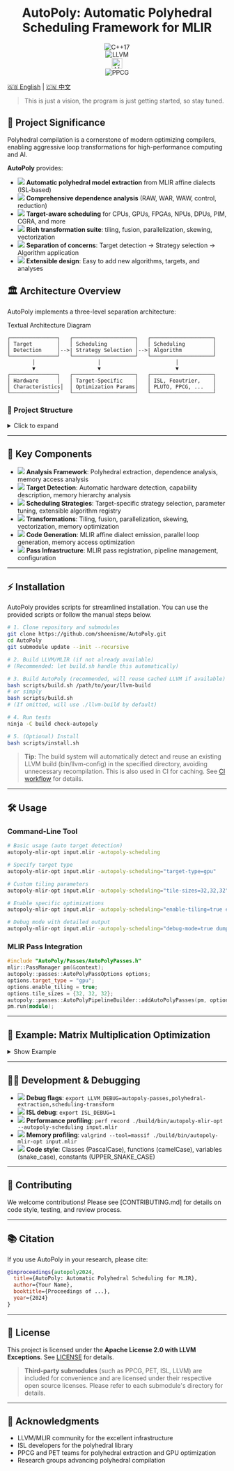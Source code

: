 

<h1 align="center">AutoPoly: Automatic Polyhedral Scheduling Framework for MLIR </h1>

<p align="center">
  <img src="https://img.shields.io/badge/C++-17-success?logo=c%2B%2B" alt="C++17"/>
  <br>
  <img src="https://img.shields.io/badge/LLVM-18%2B-success?logo=llvm" alt="LLVM"/>
  <br>
  <img src="https://img.shields.io/badge/MLIR-Affine-success?logo=llvm&logoColor=white" alt="MLIR" height="24"/>
  <br>
  <img src="https://img.shields.io/badge/PPCG-supported-success?logo=gnu" alt="PPCG"/>
  <br>
</p>

[🇬🇧 English](README.md) | [🇨🇳 中文](README-zh.md)

> This is just a vision, the program is just getting started, so stay tuned.

## 🚀 Project Significance

Polyhedral compilation is a cornerstone of modern optimizing compilers, enabling aggressive loop transformations for high-performance computing and AI. 

**AutoPoly** provides:

- <img src="https://img.icons8.com/ios-filled/20/000000/parse-from-clipboard.png"/> **Automatic polyhedral model extraction** from MLIR affine dialects (ISL-based)
- <img src="https://img.icons8.com/ios-filled/20/000000/graph.png"/> **Comprehensive dependence analysis** (RAW, WAR, WAW, control, reduction)
- <img src="https://img.icons8.com/ios-filled/20/000000/chip.png"/> **Target-aware scheduling** for CPUs, GPUs, FPGAs, NPUs, DPUs, PIM, CGRA, and more
- <img src="https://img.icons8.com/ios-filled/20/000000/merge-git.png"/> **Rich transformation suite**: tiling, fusion, parallelization, skewing, vectorization
- <img src="https://img.icons8.com/ios-filled/20/000000/flow-chart.png"/> **Separation of concerns**: Target detection → Strategy selection → Algorithm application
- <img src="https://img.icons8.com/ios-filled/20/000000/plus-math.png"/> **Extensible design**: Easy to add new algorithms, targets, and analyses

## 🏛️ Architecture Overview

AutoPoly implements a three-level separation architecture:

<summary>Textual Architecture Diagram</summary>

```
┌───────────────┐   ┌────────────────────┐   ┌────────────────────┐
│ Target        │   │ Scheduling         │   │ Scheduling         │
│ Detection     │-->| Strategy Selection │-->| Algorithm          │
└───────────────┘   └────────────────────┘   └────────────────────┘
        │                    │                        │
        ▼                    ▼                        ▼
┌───────────────┐   ┌────────────────────┐   ┌────────────────────┐
│ Hardware      │   │ Target-Specific    │   │ ISL, Feautrier,    │
│ Characteristics│  │ Optimization Params│   │ PLUTO, PPCG, ...   │
└───────────────┘   └────────────────────┘   └────────────────────┘
```

### 📁 Project Structure

<details>
<summary>Click to expand</summary>

```
AutoPoly/
├── include/AutoPoly/          # C++ headers (modularized)
│   ├── Analysis/              # Polyhedral extraction, dependence analysis
│   ├── CodeGen/               # MLIR code generation from schedules
│   ├── Passes/                # MLIR pass infrastructure
│   ├── Scheduling/            # Scheduling strategies and algorithms
│   ├── Target/                # Target detection and characterization
│   └── Transform/             # Polyhedral transformations
├── lib/                       # C++ implementations
│   ├── ppcg_wrapper/          # C code optimizer (PPCG integration)
│   ├── Analysis/              # Analysis implementations
│   ├── CodeGen/               # Code generation implementations
│   ├── Passes/                # Pass implementations
│   ├── Scheduling/            # Scheduling implementations
│   ├── Target/                # Target detection implementations
│   └── Transform/             # Transformation implementations
├── tools/                     # Command-line tools
│   ├── autopoly-mlir-opt.cpp  # Main MLIR optimizer
│   └── autopoly-c-opt.cpp     # C code optimizer
├── scripts/                   # Build and install scripts
├── test/                      # Test files
├── unittests/                 # Unit tests
├── third_party/               # External dependencies (LLVM, ISL, PPCG, PET)
├── README.md                  # English documentation
├── README-zh.md               # Chinese documentation
└── LICENSE                    # License file
```
</details>

---

## 🧩 Key Components

- <img src="https://img.icons8.com/ios-filled/20/000000/inspection.png"/> **Analysis Framework**: Polyhedral extraction, dependence analysis, memory access analysis
- <img src="https://img.icons8.com/ios-filled/20/000000/search--v1.png"/> **Target Detection**: Automatic hardware detection, capability description, memory hierarchy analysis
- <img src="https://img.icons8.com/ios-filled/20/000000/strategy-board.png"/> **Scheduling Strategies**: Target-specific strategy selection, parameter tuning, extensible algorithm registry
- <img src="https://img.icons8.com/ios-filled/20/000000/synchronize.png"/> **Transformations**: Tiling, fusion, parallelization, skewing, vectorization, memory optimization
- <img src="https://img.icons8.com/ios-filled/20/000000/code.png"/> **Code Generation**: MLIR affine dialect emission, parallel loop generation, memory access optimization
- <img src="https://img.icons8.com/ios-filled/20/000000/flow-chart.png"/> **Pass Infrastructure**: MLIR pass registration, pipeline management, configuration

---

## ⚡ Installation

AutoPoly provides scripts for streamlined installation. You can use the provided scripts or follow the manual steps below.

```bash
# 1. Clone repository and submodules
git clone https://github.com/sheenisme/AutoPoly.git
cd AutoPoly
git submodule update --init --recursive

# 2. Build LLVM/MLIR (if not already available)
# (Recommended: let build.sh handle this automatically)

# 3. Build AutoPoly (recommended, will reuse cached LLVM if available)
bash scripts/build.sh /path/to/your/llvm-build
# or simply
bash scripts/build.sh
# (If omitted, will use ./llvm-build by default)

# 4. Run tests
ninja -C build check-autopoly

# 5. (Optional) Install
bash scripts/install.sh
```

> **Tip:** The build system will automatically detect and reuse an existing LLVM build (bin/llvm-config) in the specified directory, avoiding unnecessary recompilation. This is also used in CI for caching. See [CI workflow](.github/workflows/ci.yml) for details.

---

## 🛠️ Usage

### Command-Line Tool
```bash
# Basic usage (auto target detection)
autopoly-mlir-opt input.mlir -autopoly-scheduling

# Specify target type
autopoly-mlir-opt input.mlir -autopoly-scheduling="target-type=gpu"

# Custom tiling parameters
autopoly-mlir-opt input.mlir -autopoly-scheduling="tile-sizes=32,32,32"

# Enable specific optimizations
autopoly-mlir-opt input.mlir -autopoly-scheduling="enable-tiling=true enable-fusion=true"

# Debug mode with detailed output
autopoly-mlir-opt input.mlir -autopoly-scheduling="debug-mode=true dump-schedules=true"
```

### MLIR Pass Integration
```cpp
#include "AutoPoly/Passes/AutoPolyPasses.h"
mlir::PassManager pm(&context);
autopoly::passes::AutoPolyPassOptions options;
options.target_type = "gpu";
options.enable_tiling = true;
options.tile_sizes = {32, 32, 32};
autopoly::passes::AutoPolyPipelineBuilder::addAutoPolyPasses(pm, options);
pm.run(module);
```

---

## 🧪 Example: Matrix Multiplication Optimization

<details>
<summary>Show Example</summary>

**Input MLIR**:
```mlir
func.func @matmul(%A: memref<1024x1024xf32>, %B: memref<1024x1024xf32>, %C: memref<1024x1024xf32>) {
  affine.for %i = 0 to 1024 {
    affine.for %j = 0 to 1024 {
      affine.for %k = 0 to 1024 {
        %a = affine.load %A[%i, %k] : memref<1024x1024xf32>
        %b = affine.load %B[%k, %j] : memref<1024x1024xf32>
        %c = affine.load %C[%i, %j] : memref<1024x1024xf32>
        %prod = arith.mulf %a, %b : f32
        %sum = arith.addf %c, %prod : f32
        affine.store %sum, %C[%i, %j] : memref<1024x1024xf32>
      }
    }
  }
  return
}
```

**Optimized Output**:
```mlir
func.func @matmul(%A: memref<1024x1024xf32>, %B: memref<1024x1024xf32>, %C: memref<1024x1024xf32>) {
  affine.parallel (%ii) = (0) to (1024) step (32) {
    affine.parallel (%jj) = (0) to (1024) step (32) {
      affine.for %kk = 0 to 1024 step 32 {
        affine.parallel (%i) = (%ii) to (min(1024, %ii + 32)) {
          affine.parallel (%j) = (%jj) to (min(1024, %jj + 32)) {
            affine.for %k = %kk to min(1024, %kk + 32) {
              // Optimized computation
            }
          }
        }
      }
    }
  }
  return
}
```
</details>

---

## 🧑‍💻 Development & Debugging

- <img src="https://img.icons8.com/ios-filled/20/000000/bug.png"/> **Debug flags**: `export LLVM_DEBUG=autopoly-passes,polyhedral-extraction,scheduling-transform`
- <img src="https://img.icons8.com/ios-filled/20/000000/console.png"/> **ISL debug**: `export ISL_DEBUG=1`
- <img src="https://img.icons8.com/ios-filled/20/000000/speed.png"/> **Performance profiling**: `perf record ./build/bin/autopoly-mlir-opt --autopoly-scheduling input.mlir`
- <img src="https://img.icons8.com/ios-filled/20/000000/memory-slot.png"/> **Memory profiling**: `valgrind --tool=massif ./build/bin/autopoly-mlir-opt input.mlir`
- <img src="https://img.icons8.com/ios-filled/20/000000/code-file.png"/> **Code style**: Classes (PascalCase), functions (camelCase), variables (snake_case), constants (UPPER_SNAKE_CASE)

---

## 🤝 Contributing

We welcome contributions! Please see [CONTRIBUTING.md] for details on code style, testing, and review process.

---

## 📚 Citation

If you use AutoPoly in your research, please cite:

```bibtex
@inproceedings{autopoly2024,
  title={AutoPoly: Automatic Polyhedral Scheduling for MLIR},
  author={Your Name},
  booktitle={Proceedings of ...},
  year={2024}
}
```

---

## 📝 License

This project is licensed under the **Apache License 2.0 with LLVM Exceptions**. See [LICENSE](LICENSE) for details.

> **Third-party submodules** (such as PPCG, PET, ISL, LLVM) are included for convenience and are licensed under their respective open source licenses. Please refer to each submodule's directory for details.

---

## 🙏 Acknowledgments

- LLVM/MLIR community for the excellent infrastructure
- ISL developers for the polyhedral library
- PPCG and PET teams for polyhedral extraction and GPU optimization
- Research groups advancing polyhedral compilation
